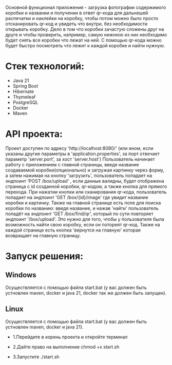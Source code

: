 Основной функционал приложения - загрузка фотографии содержимого коробки и названии и получении в ответ qr-кода для дальнешей распечатки и наклейки на коробку, чтобы потом можно было просто отсканировать qr-код и увидеть что внутри, без необходимости открывать коробку. Дело в том что коробки зачастую сложены друг на друге и чтобы проверить, например, самую нижнюю из них необходимо будет снять все коробки что лежат на ней. С помощью qr-кода можно будет быстро посмотреть что лежит к каждой коробке и найти нужную.

# Стек технологий:
* Java 21
* Spring Boot
* Hibernate
* Thymeleaf
* PostgreSQL
* Docker
* Maven

# API проекта:
Проект доступен по адресу 'http://localhost:8080/' (или ином, если указаны другие параметры в 'application.properties', за порт отвечает параметр 'server.port', за хост 'server.host')
Пользователь начинает работу с приложением с главной страницы, введя название создаваемой коробки(опционально) и загружая картинку через форму, а затем нажимая на кнопку 'загрузить', пользователь попадает на эндпоинт 'POST /box/upload' , если данные валидны, будет отображена страница с id созданной коробки, qr-кодом, а также кнопка для прямого перехода.
При нажатии кнопки или сканирования qr-кода, пользователь попадает на эндпоинт 'GET /box/{id}/image' где увидит название коробки и картинку.
Также на главной странице есть поле для поиска коробки по названию: введя название, и нажав 'найти' пользователь попадёт на эндпоинт 'GET /box/find/qr', который по сути повторяет эндпоинт '/box/upload'. Это нужно для того, чтобы у пользователя была возможность найти свою коробку, если он потореят qr-код.
Также на каждой странице есть кнопка 'вернутся на главную' которая возвращает на главную страницу.
# Запуск решения:

## Windows

Осуществляется с помощью файла start.bat (у вас должен быть устновлен maven, docker и java 21, docker так же должен быть запущен).

## Linux

Осуществляется с помощью файла start.bat (у вас должен быть устновлен maven, docker и java 21).

* 1.Перейдите в корень проекта и откройте терминал

* 2.Дайте право на выполнение chmod +x start.sh

* 3.Запустите ./start.sh
